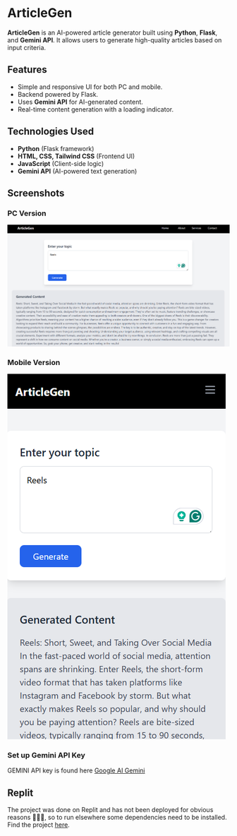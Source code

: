 # ArticleGen

**ArticleGen** is an AI-powered article generator built using **Python**, **Flask**, and **Gemini API**. It allows users to generate high-quality articles based on input criteria.

## Features

- Simple and responsive UI for both PC and mobile.
- Backend powered by Flask.
- Uses **Gemini API** for AI-generated content.
- Real-time content generation with a loading indicator.

## Technologies Used

- **Python** (Flask framework)
- **HTML, CSS, Tailwind CSS** (Frontend UI)
- **JavaScript** (Client-side logic)
- **Gemini API** (AI-powered text generation)

## Screenshots

### PC Version

![PC Version](.\screenshots\pc.png)

### Mobile Version

![Mobile Version](.\screenshots\mob.png)

### Set up Gemini API Key

GEMINI API key is found here [Google AI Gemini](https://aistudio.google.com/app/apikey)

## Replit

The project was done on Replit and has not been deployed for obvious reasons 💸💸💸, so to run elsewhere some dependencies need to be installed.
Find the project [here](https://replit.com/@shakun650/ArticleGen).
